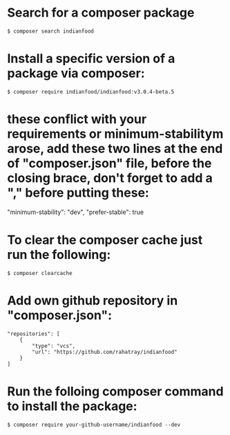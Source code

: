 # Search for a composer package
    $ composer search indianfood

# Install a specific version of a package via composer:
    $ composer require indianfood/indianfood:v3.0.4-beta.5
    
# these conflict with your requirements or minimum-stabilitym arose, add these two lines at the end of "composer.json" file, before the closing brace, don't forget to add a "," before putting these:
  "minimum-stability": "dev",
  "prefer-stable": true

# To clear the composer cache just run the following:
    $ composer clearcache

# Add own github repository in "composer.json":
    "repositories": [
        {
            "type": "vcs",
            "url": "https://github.com/rahatray/indianfood"
        }
    ]

# Run the folloing composer command to install the package:
    $ composer require your-github-username/indianfood --dev
